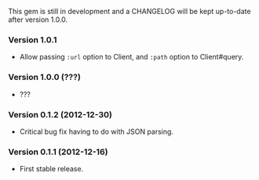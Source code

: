 This gem is still in development and a CHANGELOG
will be kept up-to-date after version 1.0.0.

### Version 1.0.1
* Allow passing `:url` option to Client, and `:path` option to Client#query.


### Version 1.0.0 (???)
* ???


### Version 0.1.2 (2012-12-30)
* Critical bug fix having to do with JSON parsing.


### Version 0.1.1 (2012-12-16)
* First stable release.
